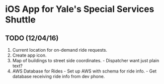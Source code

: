 # iOS App for Yale's Special Services Shuttle

## TODO (12/04/16)
  1. Current location for on-demand ride requests.
  2. Create app icon.
  3. Map of buildings to street side coordinates.
    - Dispatcher want just plain text?
  4. AWS Database for Rides
    - Set up AWS with schema for ride info.
    - Get database receiving ride info from dev phone.

